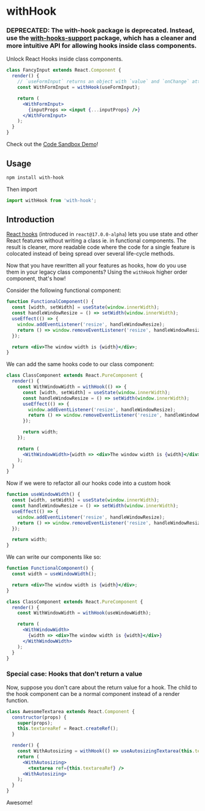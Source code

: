 # withHook

### DEPRECATED: The with-hook package is deprecated. Instead, use the [with-hooks-support](https://www.npmjs.com/package/with-hooks-support) package, which has a cleaner and more intuitive API for allowing hooks inside class components.

Unlock React Hooks inside class components.

```jsx
class FancyInput extends React.Component {
  render() {
    // `useFormInput` returns an object with `value` and `onChange` attributes.
    const WithFormInput = withHook(useFormInput);

    return (
      <WithFormInput>
        {inputProps => <input {...inputProps} />}
      </WithFormInput>
    );
  }
}
```

Check out the [Code Sandbox Demo](https://codesandbox.io/s/1rzlv358p7)!

## Usage

```bash
npm install with-hook
```

Then import
```js
import withHook from 'with-hook';
```

## Introduction

[React hooks](https://reactjs.org/docs/hooks-intro.html) (introduced in `react@17.0.0-alpha`) lets you use
state and other React features without writing a class ie. in functional components. The result is cleaner,
more readable code where the code for a single feature is colocated instead of being spread over several
life-cycle methods.

Now that you have rewritten all your features as hooks, how do you use them in your legacy class components?
Using the `withHook` higher order component, that's how!

Consider the following functional component:
```jsx
function FunctionalComponent() {
  const [width, setWidth] = useState(window.innerWidth);
  const handleWindowResize = () => setWidth(window.innerWidth);
  useEffect(() => {
    window.addEventListener('resize', handleWindowResize);
    return () => window.removeEventListener('resize', handleWindowResize);
  });

  return <div>The window width is {width}</div>;
}
```

We can add the same hooks code to our class component:
```jsx
class ClassComponent extends React.PureComponent {
  render() {
    const WithWindowWidth = withHook(() => {
      const [width, setWidth] = useState(window.innerWidth);
      const handleWindowResize = () => setWidth(window.innerWidth);
      useEffect(() => {
        window.addEventListener('resize', handleWindowResize);
        return () => window.removeEventListener('resize', handleWindowResize);
      });

      return width;
    });

    return (
      <WithWindowWidth>{width => <div>The window width is {width}</div>}</WithWindowWidth>
    );
  }
}
```

Now if we were to refactor all our hooks code into a custom hook
```jsx
function useWindowWidth() {
  const [width, setWidth] = useState(window.innerWidth);
  const handleWindowResize = () => setWidth(window.innerWidth);
  useEffect(() => {
    window.addEventListener('resize', handleWindowResize);
    return () => window.removeEventListener('resize', handleWindowResize);
  });

  return width;
}
```

We can write our components like so:
```jsx
function FunctionalComponent() {
  const width = useWindowWidth();

  return <div>The window width is {width}</div>;
}

class ClassComponent extends React.PureComponent {
  render() {
    const WithWindowWidth = withHook(useWindowWidth);

    return (
      <WithWindowWidth>
        {width => <div>The window width is {width}</div>}
      </WithWindowWidth>
    );
  }
}
```

### Special case: Hooks that don't return a value

Now, suppose you don't care about the return value for a hook.
The child to the hook component can be a normal component instead of a render function.
```jsx
class AwesomeTextarea extends React.Component {
  constructor(props) {
    super(props);
    this.textareaRef = React.createRef();
  }

  render() {
    const WithAutosizing = withHook(() => useAutosizingTextarea(this.textareaRef));
    return (
      <WithAutosizing>
        <textarea ref={this.textareaRef} />
      <WithAutosizing>
    );
  }
}
```
Awesome!

